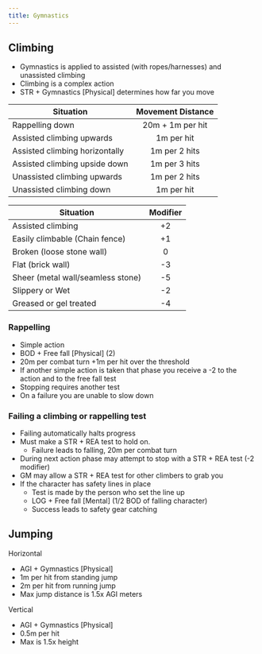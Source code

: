 ```yaml
---
title: Gymnastics
---
```


## Climbing

- Gymnastics is applied to assisted (with ropes/harnesses) and unassisted climbing
- Climbing is a complex action
- STR + Gymnastics [Physical] determines how far you move


| Situation                      | Movement Distance |
| ------------------------------ |:-----------------:|
| Rappelling down                | 20m + 1m per hit  |
| Assisted climbing upwards      |    1m per hit     |
| Assisted climbing horizontally |   1m per 2 hits   |
| Assisted climbing upside down  |   1m per 3 hits   |
| Unassisted climbing upwards    |   1m per 2 hits   |
| Unassisted climbing down       |    1m per hit     |

| Situation                         | Modifier |
| --------------------------------- |:--------:|
| Assisted climbing                 |    +2    |
| Easily climbable (Chain fence)    |    +1    |
| Broken (loose stone wall)         |    0     |
| Flat (brick wall)                 |    -3    |
| Sheer (metal wall/seamless stone) |    -5    |
| Slippery or Wet                   |    -2    |
| Greased or gel treated            |    -4    |

### Rappelling

- Simple action
- BOD + Free fall [Physical] (2)
- 20m per combat turn +1m per hit over the threshold
- If another simple action is taken that phase you receive a -2 to the action and to the free fall test
- Stopping requires another test
- On a failure you are unable to slow down

### Failing a climbing or rappelling test

- Failing automatically halts progress
- Must make a STR + REA test to hold on.
	- Failure leads to falling, 20m per combat turn
- During next action phase may attempt to stop with a STR + REA test (-2 modifier)
- GM may allow a STR + REA test for other climbers to grab you
- If the character has safety lines in place
	- Test is made by the person who set the line up
	- LOG + Free fall [Mental] (1/2 BOD of falling character)
	- Success leads to safety gear catching

## Jumping

Horizontal
- AGI + Gymnastics [Physical]
- 1m per hit from standing jump
- 2m per hit from running jump
- Max jump distance is 1.5x AGI meters

Vertical
- AGI + Gymnastics [Physical]
- 0.5m per hit
- Max is 1.5x height
